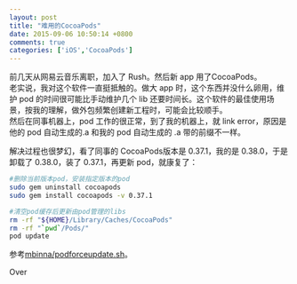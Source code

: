 ```yaml
---
layout: post
title: "难用的CocoaPods"
date: 2015-09-06 10:50:14 +0800
comments: true
categories: ['iOS','CocoaPods']
---
```


前几天从网易云音乐离职，加入了 Rush。然后新 app 用了CocoaPods。  
老实说，我对这个软件一直挺抵触的。做大 app 时，这个东西并没什么卵用，维护 pod 的时间很可能比手动维护几个 lib 还要时间长。这个软件的最佳使用场景，按我的理解，做外包频繁创建新工程时，可能会比较顺手。  
然后在同事机器上，pod 工作的很正常，到了我的机器上，就 link error，原因是他的 pod 自动生成的.a 和我的 pod 自动生成的 .a 带的前缀不一样。  

<!--more-->

解决过程也很梦幻，看了同事的 CocoaPods版本是 0.37.1，我的是 0.38.0，于是卸载了 0.38.0，装了 0.37.1，再更新 pod，就康复了：  


```bash
#删除当前版本pod，安装指定版本的pod
sudo gem uninstall cocoapods
sudo gem install cocoapods -v 0.37.1

#清空pod缓存后更新由pod管理的libs
rm -rf "${HOME}/Library/Caches/CocoaPods"
rm -rf "`pwd`/Pods/"
pod update
```

参考[mbinna/podforceupdate.sh](https://gist.github.com/mbinna/4202236)。  

Over